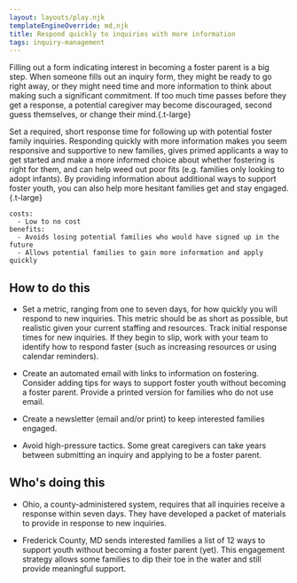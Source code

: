 ```yaml
---
layout: layouts/play.njk
templateEngineOverride: md,njk
title: Respond quickly to inquiries with more information
tags: inquiry-management
---
```


Filling out a form indicating interest in becoming a foster parent is a big step. When someone fills out an inquiry form, they might be ready to go right away, or they might need time and more information to think about making such a significant commitment. If too much time passes before they get a response, a potential caregiver may become discouraged, second guess themselves, or change their mind.{.t-large}

Set a required, short response time for following up with potential foster family inquiries. Responding quickly with more information makes you seem responsive and supportive to new families, gives primed applicants a way to get started and make a more informed choice about whether fostering is right for them, and can help weed out poor fits (e.g. families only looking to adopt infants). By providing information about additional ways to support foster youth, you can also help more hesitant families get and stay engaged.{.t-large}

    costs:
      - Low to no cost
    benefits:
      - Avoids losing potential families who would have signed up in the future
      - Allows potential families to gain more information and apply quickly

## How to do this

* Set a metric, ranging from one to seven days, for how quickly you will respond to new inquiries. This metric should be as short as possible, but realistic given your current staffing and resources. Track initial response times for new inquiries. If they begin to slip, work with your team to identify how to respond faster (such as increasing resources or using calendar reminders).

* Create an automated email with links to information on fostering. Consider adding tips for ways to support foster youth without becoming a foster parent. Provide a printed version for families who do not use email.

* Create a newsletter (email and/or print) to keep interested families engaged.

* Avoid high-pressure tactics. Some great caregivers can take years between submitting an inquiry and applying to be a foster parent.

## Who's doing this

* Ohio, a county-administered system, requires that all inquiries receive a response within seven days. They have developed a packet of materials to provide in response to new inquiries.

* Frederick County, MD sends interested families a list of 12 ways to support youth without becoming a foster parent (yet). This engagement strategy allows some families to dip their toe in the water and still provide meaningful support.